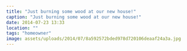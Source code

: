 ```yaml
---
title: "Just burning some wood at our new house!"
caption: "Just burning some wood at our new house!"
date: 2014-07-23 13:33
location: ""
tags: "homeowner"
image: assets/uploads/2014/07/8a592572bded978d720106deaaf24a3a.jpg
---
```


